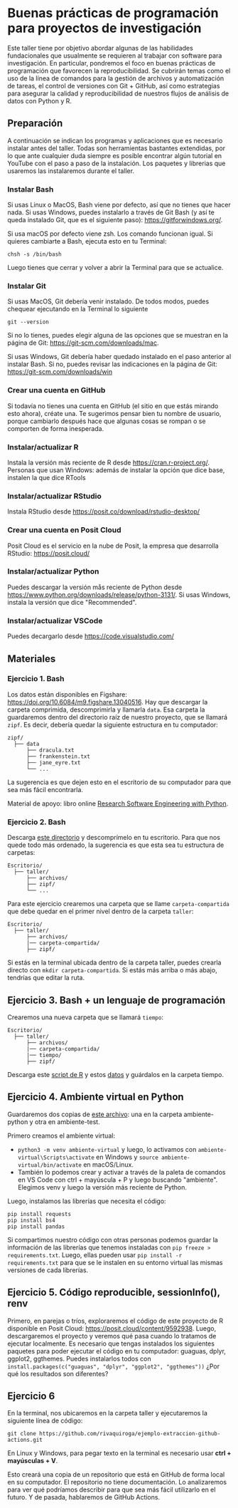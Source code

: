 # Buenas prácticas de programación para proyectos de investigación

Este taller tiene por objetivo abordar algunas de las habilidades fundacionales que usualmente se requieren al trabajar con software para investigación. En particular, pondremos el foco en buenas prácticas de programación que favorecen la reproducibilidad. Se cubrirán temas como el uso de la línea de comandos para la gestión de archivos y automatización de tareas, el control de versiones con Git + GitHub, así como estrategias para asegurar la calidad y reproducibilidad de nuestros flujos de análisis de datos con Python y R.

## Preparación
A continuación se indican los programas y aplicaciones que es necesario instalar antes del taller. Todas son herramientas bastantes extendidas, por lo que ante cualquier duda siempre es posible encontrar algún tutorial en YouTube con el paso a paso de la instalación. Los paquetes y librerias que usaremos las instalaremos durante el taller.

### Instalar Bash
Si usas Linux o MacOS, Bash viene por defecto, así que no tienes que hacer nada. Si usas Windows, puedes instalarlo a través de Git Bash (y así te queda instalado Git, que es el siguiente paso): https://gitforwindows.org/. 

Si usa macOS por defecto viene zsh. Los comando funcionan igual. Si quieres cambiarte a Bash, ejecuta esto en tu Terminal:

```
chsh -s /bin/bash
```
Luego tienes que cerrar y volver a abrir la Terminal para que se actualice.

### Instalar Git
Si usas MacOS, Git debería venir instalado. De todos modos, puedes chequear ejecutando en la Terminal lo siguiente

```
git --version
```

Si no lo tienes, puedes elegir alguna de las opciones que se muestran en la página de Git: https://git-scm.com/downloads/mac.

Si usas Windows, Git debería haber quedado instalado en el paso anterior al instalar Bash. Si no, puedes revisar las indicaciones en la página de Git: https://git-scm.com/downloads/win

### Crear una cuenta en GitHub
Si todavía no tienes una cuenta en GitHub (el sitio en que estás mirando esto ahora), créate una. Te sugerimos pensar bien tu nombre de usuario, porque cambiarlo después hace que algunas cosas se rompan o se comporten de forma inesperada. 

### Instalar/actualizar R 
Instala la versión más reciente de R desde https://cran.r-project.org/.
Personas que usan Windows: además de instalar la opción que dice base, instalen la que dice RTools

### Instalar/actualizar RStudio
Instala RStudio desde https://posit.co/download/rstudio-desktop/

### Crear una cuenta en Posit Cloud
Posit Cloud es el servicio en la nube de Posit, la empresa que desarrolla RStudio: https://posit.cloud/

### Instalar/actualizar Python
Puedes descargar la versión mås reciente de Python desde https://www.python.org/downloads/release/python-3131/. Si usas Windows, instala la versión que dice "Recommended".

### Instalar/actualizar VSCode
Puedes decargarlo desde https://code.visualstudio.com/

## Materiales

### Ejercicio 1. Bash

Los datos están disponibles en Figshare: <https://doi.org/10.6084/m9.figshare.13040516>. Hay que descargar la carpeta comprimida, descomprimirla y llamarla `data`. Esa carpeta la guardaremos dentro del directorio raíz de nuestro proyecto, que se llamará `zipf`. Es decir, debería quedar la siguiente estructura en tu computador:

```
zipf/
  ├── data
      ├── dracula.txt
      ├── frankenstein.txt
      ├── jane_eyre.txt
      └── ...
```
La sugerencia es que dejen esto en el escritorio de su computador para que sea más fácil encontrarla.

Material de apoyo: libro online [Research Software Engineering with Python](https://third-bit.com/py-rse/).

### Ejercicio 2. Bash

Descarga [este directorio](https://www.dropbox.com/s/nik8cwkme2yw4hl/archivos.zip?dl=0) y descomprímelo en tu escritorio. Para que nos quede todo más ordenado, la sugerencia es que esta sea tu estructura de carpetas:

```
Escritorio/
  ├── taller/
      ├── archivos/
      ├── zipf/
      └── ...
```
Para este ejercicio crearemos una carpeta que se llame `carpeta-compartida` que debe quedar en el primer nivel dentro de la carpeta `taller`:

```
Escritorio/
  ├── taller/
      ├── archivos/
      |── carpeta-compartida/
      ├── zipf/

```

Si estás en la terminal ubicada dentro de la carpeta taller, puedes crearla directo con `mkdir carpeta-compartida`. Si estás más arriba o más abajo, tendrías que editar la ruta.

## Ejercicio 3. Bash + un lenguaje de programación

Crearemos una nueva carpeta que se llamará `tiempo`:

```
Escritorio/
  ├── taller/
      ├── archivos/
      |── carpeta-compartida/
      |── tiempo/
      ├── zipf/
```

Descarga este [script de R](https://www.dropbox.com/scl/fi/qh1zyd1pxx1enz43ompyp/arreglar-formato-valores.R?rlkey=sh2v0jtpa5ad7g267r0wxcwww&dl=0) y estos [datos](https://www.dropbox.com/scl/fi/vlqyeavjcfzp88q6of2ms/santiago_temperatura.csv?rlkey=1l8rehg5rlay27mv6rg801mly&dl=0) y guárdalos en la carpeta tiempo.

## Ejercicio 4. Ambiente virtual en Python

Guardaremos dos copias de [este archivo](https://www.dropbox.com/scl/fi/92752gegfy73hvd63hz4y/01_extraccion-tablas.py?rlkey=ywk250qw9hizjy1eqks5xtzum&dl=0): una en la carpeta ambiente-python y otra en ambiente-test. 

Primero creamos el ambiente virtual:
* `python3 -m venv ambiente-virtual` y luego, lo activamos con `ambiente-virtual\Scripts\activate` en Windows y `source ambiente-virtual/bin/activate` en macOS/Linux.
* También lo podemos crear y activar a través de la paleta de comandos en VS Code con ctrl + mayúscula + P y luego buscando "ambiente". Elegimos venv y luego la versión más reciente de Python.

Luego, instalamos las librerías que necesita el código: 
```
pip install requests
pip install bs4
pip install pandas
```

Si compartimos nuestro código con otras personas podemos guardar la información de las librerías que tenemos instaladas con `pip freeze > requirements.txt`. Luego, ellas pueden usar `pip install -r requirements.txt` para que se le instalen en su entorno virtual las mismas versiones de cada librerías. 

## Ejercicio 5. Código reproducible, sessionInfo(), renv

Primero, en parejas o tríos, exploraremos el código de este proyecto de R disponible en Posit Cloud: https://posit.cloud/content/9592938. 
Luego, descargaremos el proyecto y veremos qué pasa cuando lo tratamos de ejecutar localmente. 
Es necesario que tengas instalados los siguientes paquetes para poder ejecutar el código en tu computador: guaguas, dplyr, ggplot2, ggthemes. Puedes instalarlos todos con `install.packages(c("guaguas", "dplyr", "ggplot2", "ggthemes"))`
¿Por qué los resultados son diferentes?

## Ejercicio 6

En la terminal, nos ubicaremos en la carpeta taller y ejecutaremos la siguiente línea de código:

```
git clone https://github.com/rivaquiroga/ejemplo-extraccion-github-actions.git
```
En Linux y Windows, para pegar texto en la terminal es necesario usar **ctrl + mayúsculas + V**.

Esto creará una copia de un repositorio que está en GitHub de forma local en su computador. El repositorio no tiene documentación. Lo analizaremos para ver qué podríamos describir para que sea más fácil utilizarlo en el futuro. Y de pasada, hablaremos de GitHub Actions.


